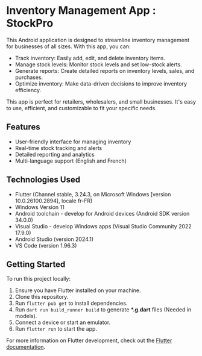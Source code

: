 # Inventory Management App : StockPro

This Android application is designed to streamline inventory management for businesses of all sizes. With this app, you can:

- Track inventory: Easily add, edit, and delete inventory items.
- Manage stock levels: Monitor stock levels and set low-stock alerts.
- Generate reports: Create detailed reports on inventory levels, sales, and purchases.
- Optimize inventory: Make data-driven decisions to improve inventory efficiency.

This app is perfect for retailers, wholesalers, and small businesses. It's easy to use, efficient, and customizable to fit your specific needs.

## Features

- User-friendly interface for managing inventory
- Real-time stock tracking and alerts
- Detailed reporting and analytics
- Multi-language support (English and French)

## Technologies Used

- Flutter (Channel stable, 3.24.3, on Microsoft Windows [version 10.0.26100.2894], locale fr-FR)
- Windows Version 11
- Android toolchain - develop for Android devices (Android SDK version 34.0.0)
- Visual Studio - develop Windows apps (Visual Studio Community 2022 17.9.0)
- Android Studio (version 2024.1)
- VS Code (version 1.96.3)

## Getting Started

To run this project locally:

1. Ensure you have Flutter installed on your machine.
2. Clone this repository.
3. Run `flutter pub get` to install dependencies.
4. Run `dart run build_runner build` to generate __*.g.dart__ files (Needed in models).
5. Connect a device or start an emulator.
6. Run `flutter run` to start the app.

For more information on Flutter development, check out the [Flutter documentation](https://flutter.dev/docs).
